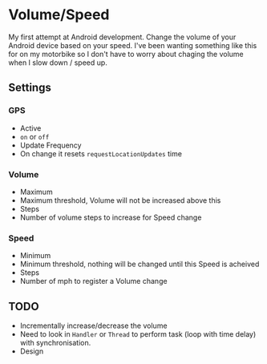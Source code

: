# Volume/Speed

My first attempt at Android development.
Change the volume of your Android device based on your speed.
I've been wanting something like this for on my motorbike so I don't have to worry about chaging the volume when I slow down / speed up.

## Settings

### GPS
- Active
 - `on` or `off`
- Update Frequency
 - On change it resets `requestLocationUpdates` time

### Volume
- Maximum
 - Maximum threshold, Volume will not be increased above this
- Steps
 - Number of volume steps to increase for Speed change

### Speed
- Minimum
 - Minimum threshold, nothing will be changed until this Speed is acheived
- Steps
 - Number of mph to register a Volume change

## TODO
- Incrementally increase/decrease the volume
 - Need to look in `Handler` or `Thread` to perform task (loop with time delay) with synchronisation.
- Design
